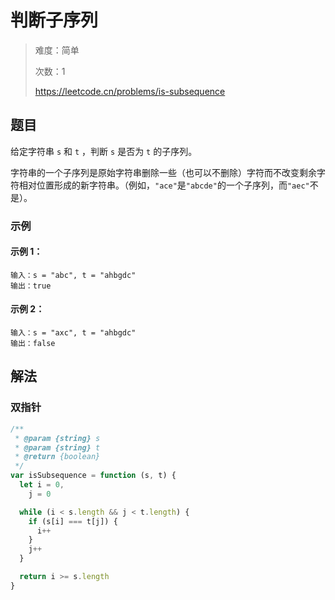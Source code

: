 # 判断子序列

> 难度：简单
>
> 次数：1
>
> https://leetcode.cn/problems/is-subsequence

## 题目

给定字符串 `s` 和 `t` ，判断 `s` 是否为 `t` 的子序列。

字符串的一个子序列是原始字符串删除一些（也可以不删除）字符而不改变剩余字符相对位置形成的新字符串。（例如，`"ace"`是`"abcde"`的一个子序列，而`"aec"`不是）。

### 示例

#### 示例 1：

```
输入：s = "abc", t = "ahbgdc"
输出：true
```

#### 示例 2：

```
输入：s = "axc", t = "ahbgdc"
输出：false
```

## 解法

### 双指针

```javascript
/**
 * @param {string} s
 * @param {string} t
 * @return {boolean}
 */
var isSubsequence = function (s, t) {
  let i = 0,
    j = 0

  while (i < s.length && j < t.length) {
    if (s[i] === t[j]) {
      i++
    }
    j++
  }

  return i >= s.length
}
```
